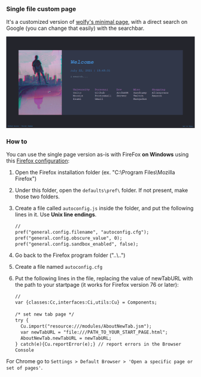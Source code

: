 ### Single file custom page
It's a customized version of [wolfy's minimal page](https://gitlab.com/wolfiy/wlfys-minimal-startpage "wolfy's minimal page"), with a direct search on Google (you can change that easily) with the searchbar.


![](images/image_1.png)

### How to
You can use the single page version as-is with FireFox __on Windows__ using this [Firefox configuration](https://old.reddit.com/r/startpages/comments/g3qndt/psa_how_to_set_a_custom_new_tab_page_in_firefox/ "trick"):

1) Open the Firefox installation folder (ex. "C:\Program Files\Mozilla Firefox\")
2) Under this folder, open the `defaults\pref\` folder. If not present, make those two folders.
3) Create a file called `autoconfig.js` inside the folder, and put the following lines in it. Use **Unix line endings**.

      ```
      //
      pref("general.config.filename", "autoconfig.cfg");
      pref("general.config.obscure_value", 0);
      pref("general.config.sandbox_enabled", false);
      ```
4) Go back to the Firefox program folder ("..\\..")
5) Create a file named `autoconfig.cfg`
6) Put the following lines in the file, replacing the value of newTabURL with the path to your startpage (it works for Firefox version 76 or later):
      ```
      //  
      var {classes:Cc,interfaces:Ci,utils:Cu} = Components;  

      /* set new tab page */  
      try {  
        Cu.import("resource:///modules/AboutNewTab.jsm");  
        var newTabURL = "file:///PATH_TO_YOUR_START_PAGE.html";  
        AboutNewTab.newTabURL = newTabURL;  
      } catch(e){Cu.reportError(e);} // report errors in the Browser Console 
      ```
For Chrome go to `Settings > Default Browser > 'Open a specific page or set of pages'`.
